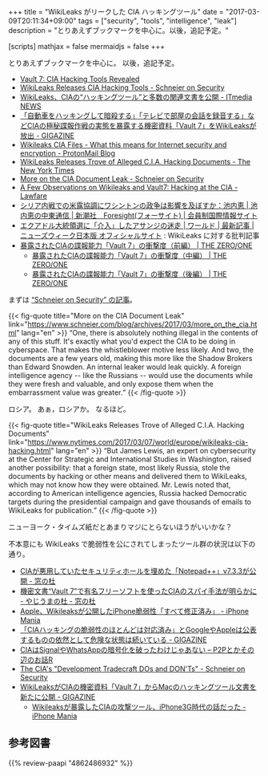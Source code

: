 +++
title = "WikiLeaks がリークした CIA ハッキングツール"
date = "2017-03-09T20:11:34+09:00"
tags = ["security", "tools", "intelligence", "leak"]
description = "とりあえずブックマークを中心に。以後，追記予定。"

[scripts]
  mathjax = false
  mermaidjs = false
+++

とりあえずブックマークを中心に。
以後，追記予定。

- [Vault 7: CIA Hacking Tools Revealed](https://wikileaks.org/ciav7p1/)
- [WikiLeaks Releases CIA Hacking Tools - Schneier on Security](https://www.schneier.com/blog/archives/2017/03/wikileaks_relea.html)
- [WikiLeaks、CIAの“ハッキングツール”と多数の関連文書を公開 - ITmedia NEWS](http://www.itmedia.co.jp/news/articles/1703/08/news062.html)
- [「自動車をハッキングして暗殺する」「テレビで部屋の会話を録音する」などCIAの極秘諜報作戦の実態を暴露する機密資料「Vault 7」をWikiLeaksが放出 - GIGAZINE](http://gigazine.net/news/20170308-wikileaks-vault-7/)
- [Wikileaks CIA Files - What this means for Internet security and encryption - ProtonMail Blog](https://protonmail.com/blog/cia-wikileaks-encryption/)
- [WikiLeaks Releases Trove of Alleged C.I.A. Hacking Documents - The New York Times](https://www.nytimes.com/2017/03/07/world/europe/wikileaks-cia-hacking.html)
- [More on the CIA Document Leak - Schneier on Security](https://www.schneier.com/blog/archives/2017/03/more_on_the_cia.html)
- [A Few Observations on Wikileaks and Vault7: Hacking at the CIA - Lawfare](https://www.lawfareblog.com/few-observations-wikileaks-and-vault7-hacking-cia)
- [シリア内戦での米露協調にワシントンの政争は影響を及ぼすか：池内恵 | 池内恵の中東通信 | 新潮社　Foresight(フォーサイト) | 会員制国際情報サイト](http://www.fsight.jp/articles/-/42094)
- [エクアドル大統領選に「介入」したアサンジの迷走 | ワールド | 最新記事 | ニューズウィーク日本版 オフィシャルサイト](http://www.newsweekjapan.jp/stories/world/2017/04/post-7311.php) : WikiLeaks に対する批判記事
- [暴露されたCIAの諜報能力「Vault 7」の衝撃度（前編） | THE ZERO/ONE](https://the01.jp/p0004740/)
    - [暴露されたCIAの諜報能力「Vault 7」の衝撃度（中編） | THE ZERO/ONE](https://the01.jp/p0004753/)
    - [暴露されたCIAの諜報能力「Vault 7」の衝撃度（後編） | THE ZERO/ONE](https://the01.jp/p0004767/)

まずは [“Schneier on Security” の記事](https://www.schneier.com/blog/archives/2017/03/more_on_the_cia.html "More on the CIA Document Leak - Schneier on Security")。

{{< fig-quote title="More on the CIA Document Leak" link="https://www.schneier.com/blog/archives/2017/03/more_on_the_cia.html" lang="en" >}}
<q>One, there is absolutely nothing illegal in the contents of any of this stuff. It's exactly what you'd expect the CIA to be doing in cyberspace. That makes the whistleblower motive less likely. And two, the documents are a few years old, making this more like the Shadow Brokers than Edward Snowden. An internal leaker would leak quickly. A foreign intelligence agency -- like the Russians -- would use the documents while they were fresh and valuable, and only expose them when the embarrassment value was greater.</q>
{{< /fig-quote >}}

ロシア。
あぁ，ロシアか。
なるほど。

{{< fig-quote title="WikiLeaks Releases Trove of Alleged C.I.A. Hacking Documents" link="https://www.nytimes.com/2017/03/07/world/europe/wikileaks-cia-hacking.html" lang="en" >}}
<q>But James Lewis, an expert on cybersecurity at the Center for Strategic and International Studies in Washington, raised another possibility: that a foreign state, most likely Russia, stole the documents by hacking or other means and delivered them to WikiLeaks, which may not know how they were obtained. Mr. Lewis noted that, according to American intelligence agencies, Russia hacked Democratic targets during the presidential campaign and gave thousands of emails to WikiLeaks for publication.</q>
{{< /fig-quote >}}

ニューヨーク・タイムズ紙だとあまりマジにとらないほうがいいかな？

不本意にも WikiLeaks で脆弱性を公にされてしまったツール群の状況は以下の通り。

- [CIAが悪用していたセキュリティホールを埋めた「Notepad++」v7.3.3が公開 - 窓の杜](http://forest.watch.impress.co.jp/docs/news/1048597.html)
- [機密文書“Vault 7”で有名フリーソフトを使ったCIAのスパイ手法が明らかに - やじうまの杜 - 窓の杜](http://forest.watch.impress.co.jp/docs/serial/yajiuma/1048726.html)
- [Apple、Wikileaksが公開したiPhone脆弱性「すべて修正済み」 - iPhone Mania](http://iphone-mania.jp/news-160957/)
- [「CIAハッキングの脆弱性のほとんどは対応済み」とGoogleやAppleは公表するものの依然として危険な状態は続いている - GIGAZINE](http://gigazine.net/news/20170310-apple-google-treat-cia-hucking/)
- [CIAはSignalやWhatsAppの暗号化を破ったわけじゃあない – P2Pとかその辺のお話R](http://p2ptk.org/privacy/574)
- [The CIA's "Development Tradecraft DOs and DON'Ts" - Schneier on Security](https://www.schneier.com/blog/archives/2017/03/the_cias_develo.html)
- [WikiLeaksがCIAの機密資料「Vault 7」からMacのハッキングツール文書を新たに公開 - GIGAZINE](http://gigazine.net/news/20170324-wikileaks-cia-mac-iphone-hacking-tool/)
    - [Wikileaksが暴露したCIAの攻撃ツール、iPhone3G時代の話だった - iPhone Mania](http://iphone-mania.jp/news-162703/)

## 参考図書

{{% review-paapi "4862486932" %}} <!-- 日本人が知らないウィキリークス -->
